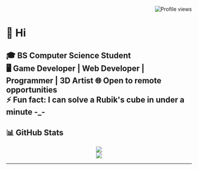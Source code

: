 <!-- Profile Views -->
<p align="right">
  <img src="https://komarev.com/ghpvc/?username=MUMEi-28&style=flat-square&color=ff69b4" alt="Profile views" />
</p>

# 👋 Hi

🎓 BS Computer Science Student  
🖥️ Game Developer | Web Developer | Programmer  | 3D Artist
🌐 Open to remote opportunities  
⚡ Fun fact: I can solve a Rubik's cube in under a minute -_-
---

## 📊 GitHub Stats

<p align="center">
  <img src="https://github-readme-stats.vercel.app/api?username=MUMEi-28&show_icons=true&theme=tokyonight" />
  <br />
  <img src="https://github-readme-stats.vercel.app/api/top-langs/?username=MUMEi-28&layout=compact&theme=tokyonight" />
</p>

---


